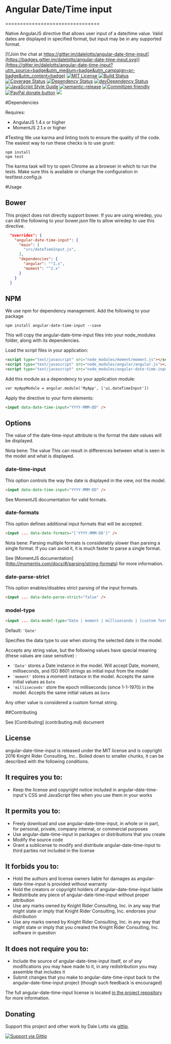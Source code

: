 # Angular Date/Time input
================================

Native AngularJS directive that allows user input of a date/time value. Valid dates are displayed in specified format, but input may be in any supported format.

[![Join the chat at https://gitter.im/dalelotts/angular-date-time-input](https://badges.gitter.im/dalelotts/angular-date-time-input.svg)](https://gitter.im/dalelotts/angular-date-time-input?utm_source=badge&utm_medium=badge&utm_campaign=pr-badge&utm_content=badge)
[![MIT License][license-image]][license-url]
[![Build Status](https://travis-ci.org/dalelotts/angular-date-time-input.png?branch=master)](https://travis-ci.org/dalelotts/angular-date-time-input)
[![Coverage Status](https://coveralls.io/repos/github/dalelotts/angular-date-time-input/badge.svg?branch=master)](https://coveralls.io/github/dalelotts/angular-date-time-input?branch=master)
[![Dependency Status](https://david-dm.org/dalelotts/angular-date-time-input.svg)](https://david-dm.org/dalelotts/angular-date-time-input)
[![devDependency Status](https://david-dm.org/dalelotts/angular-date-time-input/dev-status.svg)](https://david-dm.org/dalelotts/angular-date-time-input#info=devDependencies)
[![JavaScript Style Guide](https://img.shields.io/badge/code%20style-standard-brightgreen.svg)](http://standardjs.com/)
[![semantic-release](https://img.shields.io/badge/%20%20%F0%9F%93%A6%F0%9F%9A%80-semantic--release-e10079.svg)](https://github.com/semantic-release/semantic-release)
[![Commitizen friendly](https://img.shields.io/badge/commitizen-friendly-brightgreen.svg)](http://commitizen.github.io/cz-cli/)
[![PayPal donate button](http://img.shields.io/paypal/donate.png?color=yellow)](https://www.paypal.com/cgi-bin/webscr?cmd=_donations&business=F3FX5W6S2U4BW&lc=US&item_name=Dale%20Lotts&item_number=angular%2dbootstrap%2ddatetimepicker&currency_code=USD&bn=PP%2dDonationsBF%3abtn_donate_SM%2egif%3aNonHosted "Donate one-time to this project using Paypal")
<a href="https://twitter.com/intent/tweet?original_referer=https%3A%2F%2Fabout.twitter.com%2Fresources%2Fbuttons&amp;text=Check%20out%20this%20%23AngularJS%20directive%20that%20makes%20it%20dead%20simple%20for%20users%20to%input%20dates%20%26%20times&amp;tw_p=tweetbutton&amp;url=https%3A%2F%2Fgithub.com%2Fdalelotts%2Fangular-date-time-input&amp;via=dalelotts" target="_blank">
  <img src="http://jpillora.com/github-twitter-button/img/tweet.png"></img>
</a>

#Dependencies

Requires:
 * AngularJS 1.4.x or higher
 * MomentJS 2.1.x or higher

#Testing
We use karma and linting tools to ensure the quality of the code. The easiest way to run these checks is to use grunt:

```
npm install
npm test
```

The karma task will try to open Chrome as a browser in which to run the tests. Make sure this is available or change the configuration in test\test.config.js

#Usage

## Bower

This project does not directly support bower. If you are using wiredep, you can dd the following to your 
bower.json file to allow wiredep to use this directive.

```json
  "overrides": {
    "angular-date-time-input": {
      "main": [
        "src/dateTimeInput.js",
      ],
      "dependencies": {
        "angular": "^1.x",
        "moment": "^2.x"
      }
    }
  }
```

## NPM
We use npm for dependency management. Add the following to your package

```shell
npm install angular-date-time-input --save
```
This will copy the angular-date-time-input files into your node_modules folder, along with its dependencies.

Load the script files in your application:
```html
<script type="text/javascript" src="node_modules/moment/moment.js"></script>
<script type="text/javascript" src="node_modules/angular/angular.js"></script>
<script type="text/javascript" src="node_modules/angular-date-time-input/src/js/dateTimeInput.js"></script>
```

Add this module as a dependency to your application module:

```html
var myAppModule = angular.module('MyApp', ['ui.dateTimeInput'])
```

Apply the directive to your form elements:

```html
<input data-date-time-input="YYYY-MMM-DD" />
```

## Options

The value of the date-time-input attribute is the format the date values will be displayed.

Nota bene: The value 
This can result in differences between what is seen in the model and what is displayed.

### date-time-input

This option controls the way the date is displayed in the view, not the model.

```html
<input data-date-time-input="YYYY-MMM-DD" />
```
See MomentJS documentation for valid formats.

### date-formats

This option defines additional input formats that will be accepted. 

```html
<input ... data-date-formats="['YYYY-MMM-DD']" />
```

Nota bene: Parsing multiple formats is considerably slower than parsing a single format. 
If you can avoid it, it is much faster to parse a single format.

See [MomentJS documentation] (http://momentjs.com/docs/#/parsing/string-formats) for more information.

### date-parse-strict

This option enables/disables strict parsing of the input formats. 

```html
<input ... data-date-parse-strict="false" />
```

### model-type

```html
<input ... data-model-type="Date | moment | milliseconds | [custom format]" />
```

Default: ```'Date'```

Specifies the data type to use when storing the selected date in the model. 

Accepts any string value, but the following values have special meaning (these values are case sensitive) :
 * ```'Date'``` stores a Date instance in the model. Will accept Date, moment, milliseconds, and ISO 8601 strings as initial input from the model 
 * ```'moment'``` stores a moment instance in the model. Accepts the same initial values as ```Date```
 * ```'milliseconds'``` store the epoch milliseconds (since 1-1-1970) in the model. Accepts the same initial values as ```Date```

Any other value is considered a custom format string. 

##Contributing

See [Contributing] (contributing.md) document

## License

angular-date-time-input is released under the MIT license and is copyright 2016 Knight Rider Consulting, Inc.. Boiled down to smaller chunks, it can be described with the following conditions.

## It requires you to:

* Keep the license and copyright notice included in angular-date-time-input's CSS and JavaScript files when you use them in your works

## It permits you to:

* Freely download and use angular-date-time-input, in whole or in part, for personal, private, company internal, or commercial purposes
* Use angular-date-time-input in packages or distributions that you create
* Modify the source code
* Grant a sublicense to modify and distribute angular-date-time-input to third parties not included in the license

## It forbids you to:

* Hold the authors and license owners liable for damages as angular-date-time-input is provided without warranty
* Hold the creators or copyright holders of angular-date-time-input liable
* Redistribute any piece of angular-date-time-input without proper attribution
* Use any marks owned by Knight Rider Consulting, Inc. in any way that might state or imply that Knight Rider Consulting, Inc. endorses your distribution
* Use any marks owned by Knight Rider Consulting, Inc. in any way that might state or imply that you created the Knight Rider Consulting, Inc. software in question

## It does not require you to:

* Include the source of angular-date-time-input itself, or of any modifications you may have made to it, in any redistribution you may assemble that includes it
* Submit changes that you make to angular-date-time-input back to the angular-date-time-input project (though such feedback is encouraged)

The full angular-date-time-input license is located [in the project repository](https://github.com/dalelotts/angular-date-time-input/blob/master/LICENSE) for more information.


## Donating
Support this project and other work by Dale Lotts via [gittip][gittip-dalelotts].

[![Support via Gittip][gittip-badge]][gittip-dalelotts]

[gittip-badge]: https://rawgithub.com/twolfson/gittip-badge/master/dist/gittip.png
[gittip-dalelotts]: https://www.gittip.com/dalelotts/

[license-image]: http://img.shields.io/badge/license-MIT-blue.svg?style=flat
[license-url]: LICENSE

